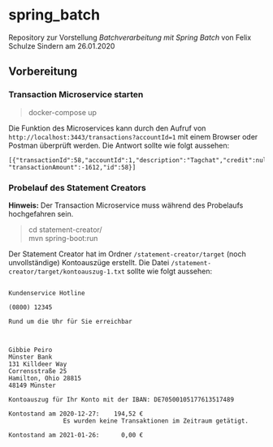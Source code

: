 # spring_batch

Repository zur Vorstellung *Batchverarbeitung mit Spring Batch* von Felix Schulze Sindern am 26.01.2020
## Vorbereitung
### Transaction Microservice starten
> docker-compose up

Die Funktion des Microservices kann durch den Aufruf von `http://localhost:3443/transactions?accountId=1` mit einem Browser oder Postman überprüft werden.
Die Antwort sollte wie folgt aussehen:
```
[{"transactionId":58,"accountId":1,"description":"Tagchat","credit":null,"debit":-1612,"timestamp":1611286955000,
"transactionAmount":-1612,"id":58}]
```

### Probelauf des Statement Creators
**Hinweis:** Der Transaction Microservice muss während des Probelaufs hochgefahren sein.
> cd statement-creator/<br>
  mvn spring-boot:run

Der Statement Creator hat im Ordner `/statement-creator/target` (noch unvollständige) Kontoauszüge erstellt.
Die Datei `/statement-creator/target/kontoauszug-1.txt` sollte wie folgt aussehen:
```
                                                                                                   Kundenservice Hotline
                                                                                                            (0800) 12345
                                                                                      Rund um die Uhr für Sie erreichbar



Gibbie Peiro                                                                                                Münster Bank
131 Killdeer Way                                                                                        Corrensstraße 25
Hamilton, Ohio 28815                                                                                       48149 Münster

Kontoauszug für Ihr Konto mit der IBAN: DE70500105177613517489
                                                                 Kontostand am 2020-12-27:    194,52 €
               Es wurden keine Transaktionen im Zeitraum getätigt.
                                                                 Kontostand am 2021-01-26:      0,00 €



```
